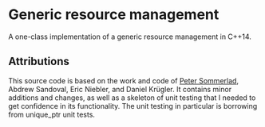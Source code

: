Generic resource management
===========================

A one-class implementation of a generic resource management in C++14.

Attributions
------------

This source code is based on the work and code of [Peter
Sommerlad](http://tinyurl.com/hpzgalw), Abdrew Sandoval, Eric Niebler, and
Daniel Krügler. It contains minor additions and changes, as well as a skeleton
of unit testing that I needed to get confidence in its functionality. The unit
testing in particular is borrowing from unique_ptr unit tests.
